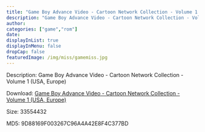 ```yaml
---
title: "Game Boy Advance Video - Cartoon Network Collection - Volume 1 (USA, Europe)"
description: "Game Boy Advance Video - Cartoon Network Collection - Volume 1 (USA, Europe)"
author: 
categories: ["game","rom"]
date: 
displayInList: true
displayInMenu: false
dropCap: false
featuredImage: /img/miss/gamemiss.jpg
---
```


Description: Game Boy Advance Video - Cartoon Network Collection - Volume 1 (USA, Europe)

Download: <a style="text-decoration:underline;" href="https://mega.nz/#!CSBwxY6C!iqWIvzyhTC2X-q1wwyWzFXl0fGFnxzq9N1OYjD1A1Lw" target = "_blank" rel = "nofollow" > Game Boy Advance Video - Cartoon Network Collection - Volume 1 (USA, Europe)</a>

Size: 33554432

MD5: 9D88169F003267C96A4A42E8F4C377BD

